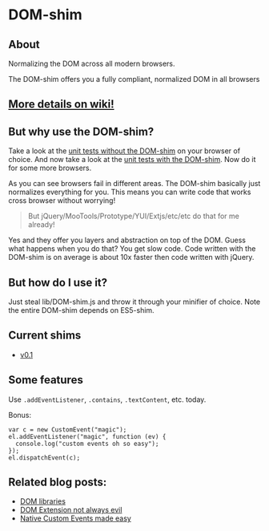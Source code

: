 # DOM-shim

## About

Normalizing the DOM across all modern browsers.

The DOM-shim offers you a fully compliant, normalized DOM in all browsers

## [More details on wiki!][29]

## But why use the DOM-shim?

Take a look at the [unit tests without the DOM-shim][2] on your browser of choice. And now take a look at the [unit tests with the DOM-shim][3]. Now do it for some more browsers. 

As you can see browsers fail in different areas. The DOM-shim basically just normalizes everything for you. This means you can write code that works cross browser without worrying!

> But jQuery/MooTools/Prototype/YUI/Extjs/etc/etc do that for me already!

Yes and they offer you layers and abstraction on top of the DOM. Guess what happens when you do that? You get slow code. Code written with the DOM-shim is on average is about 10x faster then code written with jQuery.

## But how do I use it?

Just steal lib/DOM-shim.js and throw it through your minifier of choice. Note the entire DOM-shim depends on ES5-shim.

## Current shims

 - [v0.1][1]

## Some features

Use `.addEventListener`, `.contains`, `.textContent`, etc. today.

Bonus:

    var c = new CustomEvent("magic");
    el.addEventListener("magic", function (ev) {
      console.log("custom events oh so easy");
    });
    el.dispatchEvent(c);

## Related blog posts:

 - [DOM libraries][30]
 - [DOM Extension not always evil][31]
 - [Native Custom Events made easy][32]

  [1]: https://github.com/Raynos/DOM-shim/wiki/v0.1
  [2]: http://raynos.github.com/DOM-shim/test/compliance.html
  [3]: http://raynos.github.com/DOM-shim/test/test.html

  [29]: https://github.com/Raynos/DOM-shim/wiki
  [30]: http://raynos.org/blog/10/DOM-Libraries
  [31]: http://raynos.org/blog/8/DOM-Extension-is-not-always-evil
  [32]: http://raynos.org/blog/11/Native-Custom-events-made-easy
